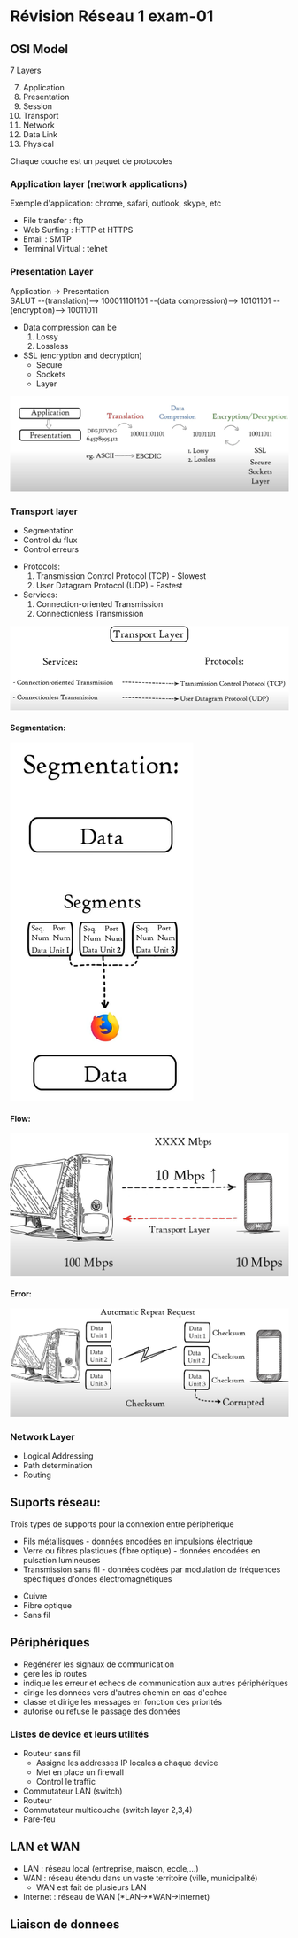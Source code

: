 # Révision Réseau 1 exam-01

## OSI Model

7 Layers

7.  Application
8.  Presentation
9.  Session
10. Transport
11. Network
12. Data Link
13. Physical

Chaque couche est un paquet de protocoles

### Application layer (network applications)

Exemple d'application: chrome, safari, outlook, skype, etc

-   File transfer : ftp
-   Web Surfing : HTTP et HTTPS
-   Email : SMTP
-   Terminal Virtual : telnet

### Presentation Layer

Application -> Presentation\
SALUT --(translation)--> 100011101101 --(data compression)--> 10101101 --(encryption)--> 10011011

-   Data compression can be
    1. Lossy
    2. Lossless
-   SSL (encryption and decryption)
    -   Secure
    -   Sockets
    -   Layer

![image](./images/presentation.png)

### Transport layer

-   Segmentation
-   Control du flux
-   Control erreurs

*   Protocols:
    1. Transmission Control Protocol (TCP) - Slowest
    2. User Datagram Protocol (UDP) - Fastest
*   Services:
    1. Connection-oriented Transmission
    2. Connectionless Transmission

![image](./images/tplayer.png)

#### Segmentation:

![image](./images/segmentation.png)

#### Flow:

![image](./images/flow.png)

#### Error:

![image](./images/error.png)

### Network Layer
- Logical Addressing 
- Path determination
- Routing

## Suports réseau:

Trois types de supports pour la connexion entre péripherique

-   Fils métallisques - données encodées en impulsions électrique
-   Verre ou fibres plastiques (fibre optique) - données encodées en pulsation lumineuses
-   Transmission sans fil - données codées par modulation de fréquences spécifiques d'ondes électromagnétiques

*   Cuivre
*   Fibre optique
*   Sans fil

## Périphériques

-   Regénérer les signaux de communication
-   gere les ip routes
-   indique les erreur et echecs de communication aux autres périphériques
-   dirige les données vers d'autres chemin en cas d'echec
-   classe et dirige les messages en fonction des priorités
-   autorise ou refuse le passage des données

### Listes de device et leurs utilités

-   Routeur sans fil
    -   Assigne les addresses IP locales a chaque device
    -   Met en place un firewall
    -   Control le traffic
-   Commutateur LAN (switch)
-   Routeur
-   Commutateur multicouche (switch layer 2,3,4)
-   Pare-feu

## LAN et WAN

-   LAN : réseau local (entreprise, maison, ecole,...)
-   WAN : réseau étendu dans un vaste territoire (ville, municipalité)
    -   WAN est fait de plusieurs LAN
-   Internet : réseau de WAN (*LAN->*WAN->Internet)

## Liaison de donnees
